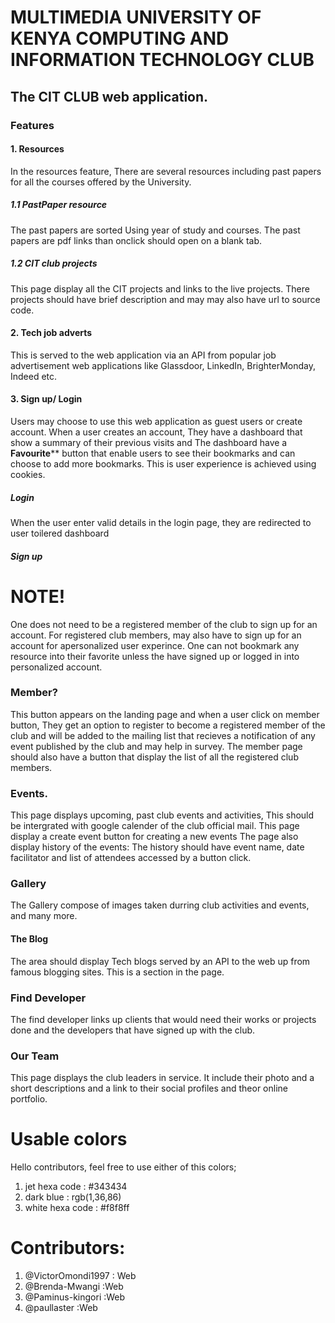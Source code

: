 # MULTIMEDIA UNIVERSITY OF KENYA COMPUTING AND INFORMATION TECHNOLOGY CLUB
## The CIT CLUB web application.
### Features 
#### 1. Resources
In the resources feature, There are several resources including past papers for all the courses offered by the University. 
##### 1.1 PastPaper resource
The past papers are sorted Using year of study and courses. The past papers are pdf links than onclick should open on a blank tab.
##### 1.2 CIT club projects
This page  display all the CIT projects and links to the live projects. There projects should have brief description and may may also have url to source code.
#### 2. Tech job adverts
This is served to the web application via an API from popular job advertisement web applications like Glassdoor, LinkedIn, BrighterMonday, Indeed etc.
#### 3. Sign up/ Login
Users may choose to use this web application as guest users or create account. When a user creates an account, They  have a dashboard that show a summary of their previous visits and The dashboard have a **Favourite**** button that enable users to see their bookmarks and can choose to add more bookmarks. This is user experience is achieved using cookies.
##### Login
When the user enter valid details in the login page, they are redirected to user toilered dashboard
##### Sign up


# NOTE!
One does not need to be a registered member of the club to sign up for an account.
For registered club members, may also have to sign up for an account for apersonalized user experince.
One can not bookmark any resource into their favorite unless the have signed up or logged in into personalized account.
### Member?
This button appears on the landing page and when a user click on member button, They get an option to register to become a registered member of the club and will be added to the mailing list  that recieves a notification of any event published by the club and may help in survey. 
The member page should also have a button that display the list of all the registered club members.
### Events.
This page displays upcoming, past club events and activities, This should be intergrated with google calender of the club official mail.
This page display a create event button for creating a new events
The page also display history of the events:
        The history  should have event name, date facilitator and list of attendees accessed by a button click.

### Gallery
The Gallery compose of images taken durring club activities and events, and many more.
#### The Blog
The area should display Tech blogs served by an API to the web up from famous blogging sites.
This is a section in the page.
### Find Developer
The find developer links up clients that would need their works or projects done and the developers that have signed up with the club.
### Our Team
This page displays the club leaders in service. It include their photo and a short descriptions and a link to their social profiles and theor online portfolio.
# Usable colors
Hello contributors, feel free to use either of this colors;
1. jet hexa code : #343434
2.  dark blue    : rgb(1,36,86)
3. white    hexa code  : #f8f8ff 
# Contributors:
1. @VictorOmondi1997 : Web
2. @Brenda-Mwangi    :Web
3. @Paminus-kingori  :Web
4. @paullaster        :Web
